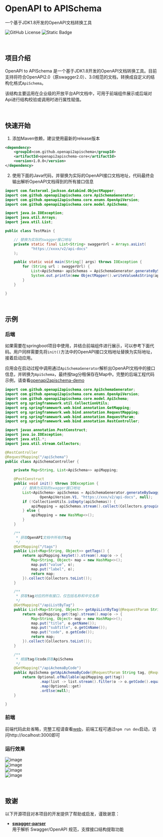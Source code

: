 # OpenAPI to APISchema

一个基于JDK1.8开发的OpenAPI文档转换工具

![GitHub License](https://img.shields.io/github/license/brotherc/openapi2apischema)
![Static Badge](https://img.shields.io/badge/jdk-%3E%3D1.8-green)

<br>

## 项目介绍

OpenAPI to APISchema 是一个基于JDK1.8开发的OpenAPI文档转换工具。目前支持将符合OpenAPI2.0（原swagger2.0）、3.0规范的文档，转换成自定义的结构化格式`ApiSchema`。  

该结构主要运用在企业级的开放平台API文档中，可用于前端组件展示或后端对Api进行结构校验或调用时进行属性赋值。

<br>

## 快速开始

1. 添加Maven依赖，建议使用最新的release版本

```xml
<dependency>
    <groupId>com.github.openapi2apischema</groupId>
    <artifactId>openapi2apischema-core</artifactId>
    <version>1.0.0</version>
</dependency>
```

2. 使用下面的Java代码，并替换为实际的OpenAPI接口文档地址，代码最终会输出解析OpenAPI文档得到的所有接口信息  

```java
import com.fasterxml.jackson.databind.ObjectMapper;
import com.github.openapi2apischema.core.ApiSchemaGenerator;
import com.github.openapi2apischema.core.enums.OpenApiVersion;
import com.github.openapi2apischema.core.model.ApiSchema;

import java.io.IOException;
import java.util.Arrays;
import java.util.List;

public class TestMain {

    // 替换为实际的swagger接口地址
    private static final List<String> swaggerUrl = Arrays.asList(
            "https://xxxx/v2/api-docs"
    );

    public static void main(String[] args) throws IOException {
        for (String url : swaggerUrl) {
            List<ApiSchema> apiSchemas = ApiSchemaGenerator.generateBySwaggerUrl(OpenApiVersion.V2, url, null);
            System.out.println(new ObjectMapper().writeValueAsString(apiSchemas));
        }
    }

}
```

<br>

## 示例
### 后端
如果需要在springboot项目中使用，并结合前端组件进行展示，可以参考下面代码。用户同样需要先将`init()`方法中的OpenAPI接口文档地址替换为实际地址，接着启动应用。  

应用会在启动过程中调用通过`ApiSchemaGenerator`解析出OpenAPI文档中的接口信息，并转换为`ApiSchema`，最终按tag分租保存在Map中。完整的后端工程代码示例，请查看[openapi2apischema-demo](openapi2apischema-demo)

```java
import com.github.openapi2apischema.core.ApiSchemaGenerator;
import com.github.openapi2apischema.core.enums.OpenApiVersion;
import com.github.openapi2apischema.core.model.ApiSchema;
import org.springframework.util.CollectionUtils;
import org.springframework.web.bind.annotation.GetMapping;
import org.springframework.web.bind.annotation.RequestMapping;
import org.springframework.web.bind.annotation.RequestParam;
import org.springframework.web.bind.annotation.RestController;

import javax.annotation.PostConstruct;
import java.io.IOException;
import java.util.*;
import java.util.stream.Collectors;

@RestController
@RequestMapping("/apiSchema")
public class ApiSchemaController {

    private Map<String, List<ApiSchema>> apiMapping;

    @PostConstruct
    public void init() throws IOException {
        // 替换为实际的swagger接口地址
        List<ApiSchema> apiSchemas = ApiSchemaGenerator.generateBySwaggerUrl(
                OpenApiVersion.V1, "https://xxx/v2/api-docs", null);
        if (!CollectionUtils.isEmpty(apiSchemas)) {
            apiMapping = apiSchemas.stream().collect(Collectors.groupingBy(o -> o.getTags().get(0)));
        } else {
            apiMapping = new HashMap<>();
        }
    }

    /**
     * 获取OpenAPI文档中所有的tag
     */
    @GetMapping("/tags")
    public List<Map<String, Object>> getTags() {
        return apiMapping.keySet().stream().map(o -> {
            Map<String, Object> map = new HashMap<>();
            map.put("value", o);
            map.put("label", o);
            return map;
        }).collect(Collectors.toList());
    }

    /**
     * 获取tag对应的所有接口，仅包括名称和中文名称
     */
    @GetMapping("/apiListByTag")
    public List<Map<String, Object>> getApiListByTag(@RequestParam String tag) {
        return apiMapping.get(tag).stream().map(o -> {
            Map<String, Object> map = new HashMap<>();
            map.put("title", o.getName());
            map.put("subTitle", o.getCnName());
            map.put("code", o.getCode());
            return map;
        }).collect(Collectors.toList());
    }

    /**
     * 根据tag和code获取ApiSchema
     */
    @GetMapping("/apiAchemaByCode")
    public ApiSchema getApiAchemaByCode(@RequestParam String tag, @RequestParam String code) {
        return Optional.ofNullable(apiMapping.get(tag))
                .map(list -> list.stream().filter(o -> o.getCode().equals(code)).findFirst())
                .map(Optional::get)
                .orElse(null);
    }

}
```
### 前端
前端代码此处省略，完整工程请查看[web](openapi2apischema-demo/src/main/resources/web)，前端工程可通过`npm run dev`启动，访问http://localhost:3000即可

### 运行效果
![image](docs/preview/tags.png)  
![image](docs/preview/apiList.png)  
![image](docs/preview/get.png)  
![image](docs/preview/post.png)

<br>

## 致谢

以下开源项目对本项目的开发提供了帮助或启发，谨致谢意：

- **[swagger-parser](https://github.com/swagger-api/swagger-parser)**  
  用于解析 Swagger/OpenAPI 规范，支撑接口结构提取功能